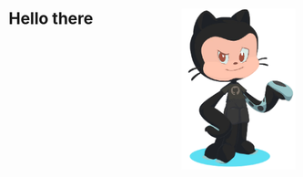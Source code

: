 <h1>
    <img src="imagens/gato.png" align="right" width="200px" />
    <p1 align="center">Hello there</p1>
</h1>